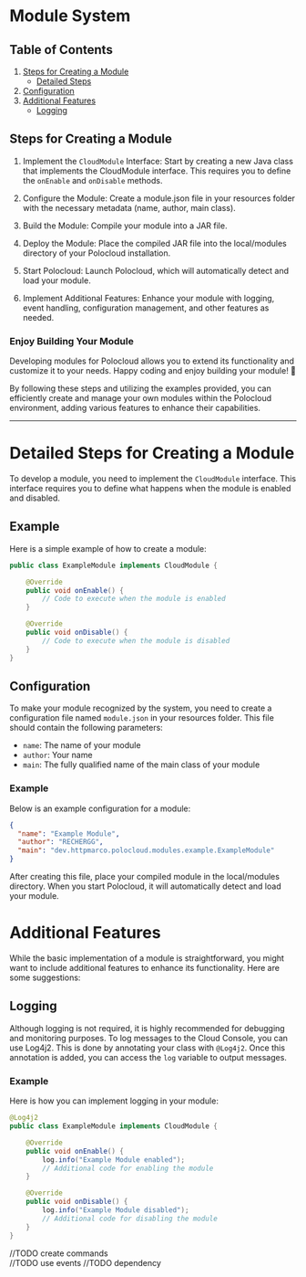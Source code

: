 # Module System

## Table of Contents

1. [Steps for Creating a Module](#steps-for-creating-a-module)
    - [Detailed Steps](#detailed-steps-for-creating-a-module)
2. [Configuration](#configuration)
3. [Additional Features](#additional-features)
    - [Logging](#logging)

## Steps for Creating a Module
1. Implement the `CloudModule` Interface: Start by creating a new Java class that implements the CloudModule interface. This requires you to define the `onEnable` and `onDisable` methods.


2. Configure the Module: Create a module.json file in your resources folder with the necessary metadata (name, author, main class).


3. Build the Module: Compile your module into a JAR file.


4. Deploy the Module: Place the compiled JAR file into the local/modules directory of your Polocloud installation.


5. Start Polocloud: Launch Polocloud, which will automatically detect and load your module.


6. Implement Additional Features: Enhance your module with logging, event handling, configuration management, and other features as needed.

### Enjoy Building Your Module
Developing modules for Polocloud allows you to extend its functionality and customize it to your needs. Happy coding and enjoy building your module! 🤩

By following these steps and utilizing the examples provided, you can efficiently create and manage your own modules within the Polocloud environment, adding various features to enhance their capabilities.

---

# Detailed Steps for Creating a Module
To develop a module, you need to implement the `CloudModule` interface.
This interface requires you to define what happens when the module is enabled and disabled.

## Example

Here is a simple example of how to create a module:
```java
public class ExampleModule implements CloudModule {

    @Override
    public void onEnable() {
        // Code to execute when the module is enabled
    }

    @Override
    public void onDisable() {
        // Code to execute when the module is disabled
    }
}
```

## Configuration
To make your module recognized by the system, you need to create a configuration file named `module.json` in your resources folder.
This file should contain the following parameters:

- `name`: The name of your module
- `author`: Your name
- `main`: The fully qualified name of the main class of your module

### Example
Below is an example configuration for a module:
```json
{
  "name": "Example Module",
  "author": "RECHERGG",
  "main": "dev.httpmarco.polocloud.modules.example.ExampleModule"
}
```

After creating this file, place your compiled module in the local/modules directory.
When you start Polocloud, it will automatically detect and load your module.

# Additional Features
While the basic implementation of a module is straightforward, you might want to include additional features to enhance its functionality.
Here are some suggestions:

## Logging
Although logging is not required, it is highly recommended for debugging and monitoring purposes.
To log messages to the Cloud Console, you can use Log4j2. This is done by annotating your class with `@Log4j2`.
Once this annotation is added, you can access the `log` variable to output messages.

### Example
Here is how you can implement logging in your module:
```java
@Log4j2
public class ExampleModule implements CloudModule {

    @Override
    public void onEnable() {
        log.info("Example Module enabled");
        // Additional code for enabling the module
    }

    @Override
    public void onDisable() {
        log.info("Example Module disabled");
        // Additional code for disabling the module
    }
}
```

//TODO create commands<br>
//TODO use events
//TODO dependency